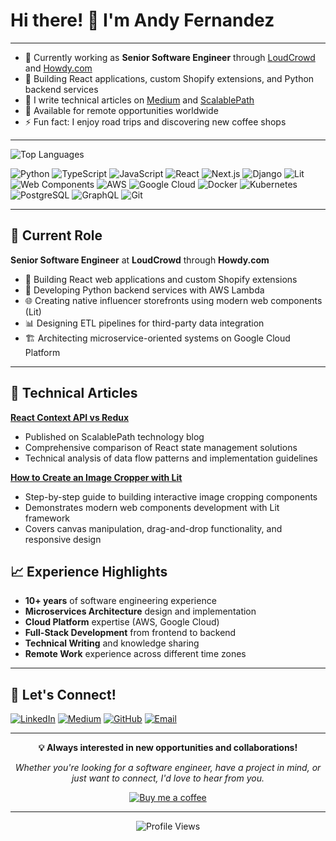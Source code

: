 # Hi there! 👋 I'm Andy Fernandez

---

- 🔭 Currently working as **Senior Software Engineer** through [LoudCrowd](https://loudcrowd.com) and [Howdy.com](https://howdy.com)
- 🌱 Building React applications, custom Shopify extensions, and Python backend services
- 💬 I write technical articles on [Medium](https://medium.com/@afgarabote) and [ScalablePath](https://www.scalablepath.com)
- 📍 Available for remote opportunities worldwide
- ⚡ Fun fact: I enjoy road trips and discovering new coffee shops

---

![Top Languages](https://github-readme-stats.vercel.app/api/top-langs/?username=andy-austin&layout=compact&theme=default&hide_border=true)

![Python](https://img.shields.io/badge/-Python-3776AB?style=flat-square&logo=python&logoColor=white)
![TypeScript](https://img.shields.io/badge/-TypeScript-3178C6?style=flat-square&logo=typescript&logoColor=white)
![JavaScript](https://img.shields.io/badge/-JavaScript-F7DF1E?style=flat-square&logo=javascript&logoColor=black)
![React](https://img.shields.io/badge/-React-61DAFB?style=flat-square&logo=react&logoColor=black)
![Next.js](https://img.shields.io/badge/-Next.js-000000?style=flat-square&logo=next.js&logoColor=white)
![Django](https://img.shields.io/badge/-Django-092E20?style=flat-square&logo=django&logoColor=white)
![Lit](https://img.shields.io/badge/-Lit-324FFF?style=flat-square&logo=lit&logoColor=white)
![Web Components](https://img.shields.io/badge/-Web%20Components-29ABE2?style=flat-square&logo=webcomponents.org&logoColor=white)
![AWS](https://img.shields.io/badge/-AWS-232F3E?style=flat-square&logo=amazon-aws&logoColor=white)
![Google Cloud](https://img.shields.io/badge/-Google%20Cloud-4285F4?style=flat-square&logo=google-cloud&logoColor=white)
![Docker](https://img.shields.io/badge/-Docker-2496ED?style=flat-square&logo=docker&logoColor=white)
![Kubernetes](https://img.shields.io/badge/-Kubernetes-326CE5?style=flat-square&logo=kubernetes&logoColor=white)
![PostgreSQL](https://img.shields.io/badge/-PostgreSQL-336791?style=flat-square&logo=postgresql&logoColor=white)
![GraphQL](https://img.shields.io/badge/-GraphQL-E10098?style=flat-square&logo=graphql&logoColor=white)
![Git](https://img.shields.io/badge/-Git-F05032?style=flat-square&logo=git&logoColor=white)

---

## 💼 Current Role

**Senior Software Engineer** at **LoudCrowd** through **Howdy.com**
- 🔨 Building React web applications and custom Shopify extensions
- 🐍 Developing Python backend services with AWS Lambda
- 🌐 Creating native influencer storefronts using modern web components (Lit)
- 📊 Designing ETL pipelines for third-party data integration
- 🏗️ Architecting microservice-oriented systems on Google Cloud Platform

---

## 📝 Technical Articles

**[React Context API vs Redux](https://www.scalablepath.com/react/context-api-vs-redux)**
- Published on ScalablePath technology blog
- Comprehensive comparison of React state management solutions
- Technical analysis of data flow patterns and implementation guidelines

**[How to Create an Image Cropper with Lit](https://medium.com/@afgarabote/how-to-create-an-image-cropper-with-lit-d3a6c073b15f)**
- Step-by-step guide to building interactive image cropping components
- Demonstrates modern web components development with Lit framework
- Covers canvas manipulation, drag-and-drop functionality, and responsive design


## 📈 Experience Highlights

- **10+ years** of software engineering experience
- **Microservices Architecture** design and implementation
- **Cloud Platform** expertise (AWS, Google Cloud)
- **Full-Stack Development** from frontend to backend
- **Technical Writing** and knowledge sharing
- **Remote Work** experience across different time zones

---

## 🤝 Let's Connect!

[![LinkedIn](https://img.shields.io/badge/-LinkedIn-0077B5?style=for-the-badge&logo=linkedin&logoColor=white)](https://linkedin.com/in/afgarabote)
[![Medium](https://img.shields.io/badge/-Medium-12100E?style=for-the-badge&logo=medium&logoColor=white)](https://medium.com/@afgarabote)
[![GitHub](https://img.shields.io/badge/-GitHub-181717?style=for-the-badge&logo=github&logoColor=white)](https://github.com/andy-austin)
[![Email](https://img.shields.io/badge/-Email-D14836?style=for-the-badge&logo=gmail&logoColor=white)](mailto:afgarabote@gmail.com)

---

<div align="center">
  
**💡 Always interested in new opportunities and collaborations!**

*Whether you're looking for a software engineer, have a project in mind, or just want to connect, I'd love to hear from you.*

[![Buy me a coffee](https://img.shields.io/badge/-Buy%20me%20a%20coffee-FFDD00?style=for-the-badge&logo=buy-me-a-coffee&logoColor=black)](https://buymeacoffee.com/afgarabote)

</div>

---

<div align="center">
  
![Profile Views](https://komarev.com/ghpvc/?username=andy-austin&color=blueviolet&style=for-the-badge)

</div>